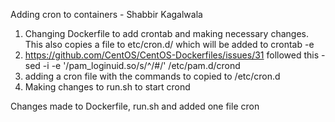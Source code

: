 Adding cron to containers - Shabbir Kagalwala 

1. Changing Dockerfile to add crontab and making necessary changes. This also copies a file to etc/cron.d/ which will be added to crontab -e 
2. https://github.com/CentOS/CentOS-Dockerfiles/issues/31 followed this -  sed -i -e '/pam_loginuid.so/s/^/#/' /etc/pam.d/crond
3. adding a cron file with the commands to copied to /etc/cron.d
4. Making changes to run.sh to start crond

Changes made to Dockerfile, run.sh and added one file cron
